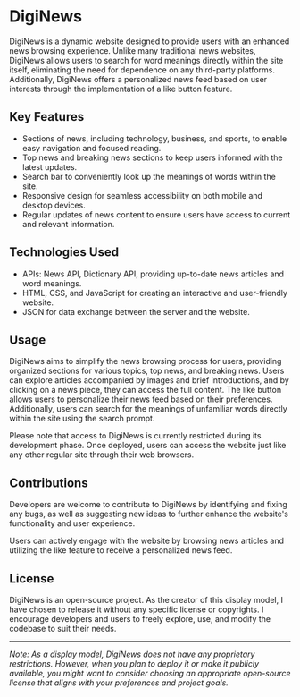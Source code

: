 # DigiNews

DigiNews is a dynamic website designed to provide users with an enhanced news browsing experience. Unlike many traditional news websites, DigiNews allows users to search for word meanings directly within the site itself, eliminating the need for dependence on any third-party platforms. Additionally, DigiNews offers a personalized news feed based on user interests through the implementation of a like button feature.

## Key Features

- Sections of news, including technology, business, and sports, to enable easy navigation and focused reading.
- Top news and breaking news sections to keep users informed with the latest updates.
- Search bar to conveniently look up the meanings of words within the site.
- Responsive design for seamless accessibility on both mobile and desktop devices.
- Regular updates of news content to ensure users have access to current and relevant information.

## Technologies Used

- APIs: News API, Dictionary API, providing up-to-date news articles and word meanings.
- HTML, CSS, and JavaScript for creating an interactive and user-friendly website.
- JSON for data exchange between the server and the website.

## Usage

DigiNews aims to simplify the news browsing process for users, providing organized sections for various topics, top news, and breaking news. Users can explore articles accompanied by images and brief introductions, and by clicking on a news piece, they can access the full content. The like button allows users to personalize their news feed based on their preferences. Additionally, users can search for the meanings of unfamiliar words directly within the site using the search prompt.

Please note that access to DigiNews is currently restricted during its development phase. Once deployed, users can access the website just like any other regular site through their web browsers.

## Contributions

Developers are welcome to contribute to DigiNews by identifying and fixing any bugs, as well as suggesting new ideas to further enhance the website's functionality and user experience.

Users can actively engage with the website by browsing news articles and utilizing the like feature to receive a personalized news feed.

## License

DigiNews is an open-source project. As the creator of this display model, I have chosen to release it without any specific license or copyrights. I encourage developers and users to freely explore, use, and modify the codebase to suit their needs.

---
*Note: As a display model, DigiNews does not have any proprietary restrictions. However, when you plan to deploy it or make it publicly available, you might want to consider choosing an appropriate open-source license that aligns with your preferences and project goals.*
